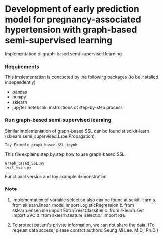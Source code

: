 # Development of early prediction model for pregnancy-associated hypertension with graph-based semi-supervised learning
Implementation of graph-based semi-supervised learning

### Requirements
This implementation is conducted by the following packages (to be installed independently)
  * pandas
  * numpy
  * sklearn
  * jupyter notebook: instructions of step-by-step process

### Run graph-based semi-supervised learning
Similar implementation of graph-based SSL can be found at scikit-learn (sklearn.semi_supervised.LabelPropagation)
```
Toy_Example_graph_based_SSL.ipynb
```
  This file explains step by step how to use graph-based SSL.
```  
Graph_based_SSL.py
test_main.py
```
  Functional version and toy example demonstration
  
### Note
  1. Implementation of variable selection also can be found at scikit-learn
    a. from sklearn.linear_model import LogisticRegression
    b. from sklearn.ensemble import ExtraTreesClassifier
    c. from sklearn.svm import SVC
    d. from sklearn.feature_selection import RFE
  
  2. To protect patient's private information, we can not share the data. (To reqeust data access, please contact authors: Seung Mi Lee. M.D., Ph.D.)
